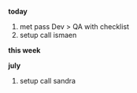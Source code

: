 **today**
1. met pass Dev > QA with checklist
2. setup call ismaen

**this week**


**july**
1. setup call sandra